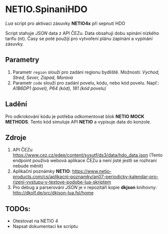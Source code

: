# NETIO.SpinaniHDO

*Lua* script pro aktivaci zásuvky **NETIO4x** při sepnutí HDO

Script stahuje *JSON* data z API ČEZu. Data obsahují dobu spínání nízkého tarifu (nt).
Časy se poté použijí pro vytvoření plánu zapínání a vypínání zásuvky.

## Parametry

1. Parametr `region` slouží pro zadání regionu bydliště. Možnosti: *Vychod, Stred, Sever, Zapad, Morava*
2. Parametr `code` slouží pro zadání povelu, kódu, nebo kód povelu. Např.: *A1B6DP1 (povel), P64 (kód), 181 (kód povelu)*

## Ladění

Pro odkrokování kódu je potřeba odkomentovat blok **NETIO MOCK METHODS**. Tento kód simuluje API **NETIO** a vypisuje data do konzole.

## Zdroje
1. API ČEZu https://www.cez.cz/edee/content/sysutf/ds3/data/hdo_data.json (Tento endpoint používá webová aplikace ČEZu a není jisté jestli se rozhraní nebude měnit)
2. Aplikační poznámky **NETIO**: https://www.netio-products.com/cs/aplikacni-poznamky/an07-periodicky-kalendar-pro-rizeni-vystupu-v-textove-podobe-lua-skriptem
3. Pro debug a parserování _JSON_ je v repozitáři kopie **dkjson** knihovny: http://dkolf.de/src/dkjson-lua.fsl/home

## TODOs:
- Otestovat na NETIO 4
- Napsat dokumentaci ke scriptu
